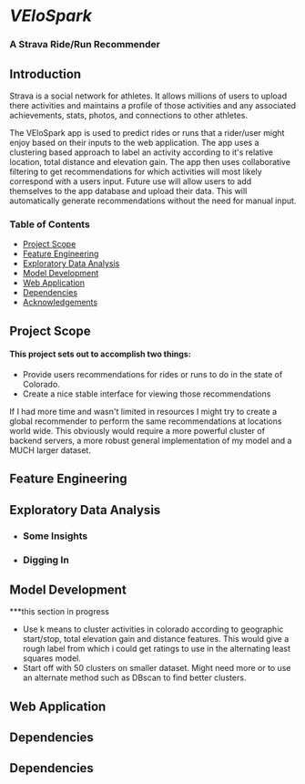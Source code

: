 # *VEloSpark*

### A Strava Ride/Run Recommender

## Introduction

Strava is a social network for athletes. It allows millions of users to upload there activities and maintains a profile of those activities and any associated achievements, stats, photos, and connections to other athletes.

The VEloSpark app is used to predict rides or runs that a rider/user might enjoy based on their inputs to the web application. The app uses a clustering based approach to label an activity according to it's relative location, total distance and elevation gain. The app then uses collaborative filtering to get recommendations for which activities will most likely correspond with a users input. Future use will allow users to add themselves to the app database and upload their data. This will automatically generate recommendations without the need for manual input.

### Table of Contents
* [Project Scope](#h1)
* [Feature Engineering](#h2)
* [Exploratory Data Analysis](#h3)
* [Model Development](#h4)
* [Web Application](#h5)
* [Dependencies](#h6)
* [Acknowledgements](#h7)

## <a id="h1"></a> Project Scope

#### This project sets out to accomplish two things:
*   Provide users recommendations for rides or runs to do in the state of Colorado.
*   Create a nice stable interface for viewing those recommendations

If I had more time and wasn't limited in resources I might try to create a global recommender to perform the same recommendations at locations world wide. This obviously would require a more powerful cluster of backend servers, a more robust general implementation of my model and a MUCH larger dataset.

## <a id="h2"></a> Feature Engineering

## <a id="h3"></a> Exploratory Data Analysis

*  ### Some Insights

*  ### Digging In

## <a id="h4"></a> Model Development
***this section in progress
* Use k means to cluster activities in colorado according to geographic start/stop, total elevation gain and distance features. This would give a rough label from which i could get ratings to use in the alternating least squares model.
* Start off with 50 clusters on smaller dataset. Might need more or to use an alternate method such as DBscan to find better clusters.

## <a id="h5"></a> Web Application

## <a id="h6"></a> Dependencies

## <a id="h7"></a> Dependencies
